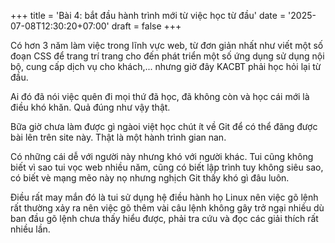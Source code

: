 +++
title = 'Bài 4: bắt đầu hành trình mới từ việc học từ đầu'
date = '2025-07-08T12:30:20+07:00'
draft = false
+++

Có hơn 3 năm làm việc trong lĩnh vực web, từ đơn giản nhất như viết một số đoạn CSS để trang trí trang cho đến phát triển một số ứng dụng sử dụng nội bộ, cung cấp dịch vụ cho khách,... nhưng giờ đây KACBT phải học hỏi lại từ đầu.

Ai đó đã nói việc quên đi mọi thứ đã học, đã không còn và học cái mới là điều khó khăn. Quả đúng như vậy thật.

Bữa giờ chưa làm được gì ngàoi việt học chút ít về Git để có thể đăng được bài lên trên site này. Thật là một hành trình gian nan.

Có những cái dễ với người này nhưng khó với người khác. Tui cũng không biết vì sao tui vọc web nhiều năm, cũng có biết lập trình tuy không siêu sao, có biết vè mạng mẽo này nọ nhưng nghịch Git thấy khó gì đâu luôn.

Điều rất may mắn đó là tui sử dụng hệ điều hành họ Linux nên việc gõ lệnh rất thường xảy ra nên việc gõ thêm vài câu lệnh không gây trở ngại nhiều dù ban đầu gõ lệnh chưa thấy hiểu được, phải tra cứu và đọc các giải thích rất nhiều lần.
